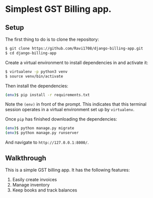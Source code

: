 # Simplest GST Billing app.

## Setup

The first thing to do is to clone the repository:

```sh
$ git clone https://github.com/Ravi1708/django-billing-app.git
$ cd django-billing-app
```

Create a virtual environment to install dependencies in and activate it:

```sh
$ virtualenv -p python3 venv
$ source venv/bin/activate
```

Then install the dependencies:

```sh
(env)$ pip install -r requirements.txt
```

Note the `(env)` in front of the prompt. This indicates that this terminal
session operates in a virtual environment set up by `virtualenv`.

Once `pip` has finished downloading the dependencies:

```sh
(env)$ python manage.py migrate
(env)$ python manage.py runserver
```

And navigate to `http://127.0.0.1:8000/`.

## Walkthrough

This is a simple GST billing app. It has the following features:

1. Easily create invoices
2. Manage inventory
3. Keep books and track balances
